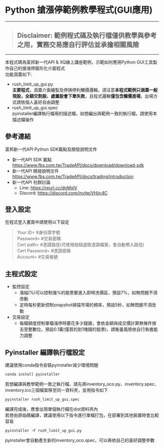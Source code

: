 # Python 搶漲停範例教學程式(GUI應用)

---
> ## **Disclaimer: 範例程式碼及執行檔僅供教學與參考之用，實務交易應自行評估並承擔相關風險**
> 
---

本程式碼為富邦新一代API & XQ線上講座範例，示範如何應用Python GUI工具製作自己的搶漲停圖形化介面程式<br> 
功能涵蓋如下:
* rush_limit_up_gui.py<br>
  **主要程式**，涵蓋介面繪製及停損停利觸價邏輯，須注意**本程式範例只涵蓋一般現股，全額交割股、處置股會下單失敗**，且程式邏輯**僅包含觸價進場**，出場方式請依個人喜好自由調整
* rush_limit_up_gui.spec<br>
  pyinstaller編譯執行檔用的描述檔，如想編出與範例一致的執行檔，請使用本描述檔操作
     
## 參考連結
富邦新一代API Python SDK載點及開發說明文件
* 新一代API SDK 載點<br>
https://www.fbs.com.tw/TradeAPI/docs/download/download-sdk
* 新一代API 開發說明文件<br>
https://www.fbs.com.tw/TradeAPI/docs/trading/introduction 
* 新一代API 社群討論<br>
  * Line: https://reurl.cc/dnMxlV
  * Discord: https://discord.com/invite/VHjjc4C

## 登入設定
在程式登入畫面中請使用以下設定
> Your ID= #身份證字號<br>
> Password= #交易密碼<br>
> Cert path= #憑證路徑(可使用按鈕選取憑證檔案，會自動帶入路徑)<br>
> Cert Password= #憑證密碼<br>
> Account= #交易帳號<br>

## 主程式設定
* 監控設定<br>
  * 漲幅(%)可以控制幾%的股票要進入即時洗價區，預設7%，如無問題不須改動<br>
  * 定時每秒更新控制snapshot掃描市場的頻率，預設5秒，如無問題不須改動<br>
* 交易設定<br>
  * 每檔額度控制單檔漲停時要花多少錢搶，會依金額與成交價計算無條件捨去至整數位，預設0.1萬(僅買的到1塊錢的股票)，請衡量風險依自行負擔能力調整<br>

## Pyinstaller 編譯執行檔設定
建議使用conda指令安裝pyinstaller減少環境問題<br>
```
conda install pyinstaller
```
若想編譯與教學範例一致之執行檔，請先將inventory_oco.py、inventory.spec、inventory.ico三個檔案移至同一資料夾，並用指令如下<br>
```
pyinstaller rush_limit_up_gui.spec
```
編譯完成後，應會出現單個執行檔在dist資料夾內<br>
若想由原始碼編譯，建議使用以下指令進行單檔打包，在部署到其他裝置時會比較容易
```
pyinstaller -F rush_limit_up_gui.py
```
pyinstaller會自動產生新的inventory_oco.spec，可以再依自己的喜好調整參數
